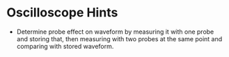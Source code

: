 Oscilloscope Hints
==================

* Determine probe effect on waveform by measuring it with one probe
  and storing that, then measuring with two probes at the same point
  and comparing with stored waveform.

